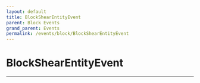 ```yaml
---
layout: default
title: BlockShearEntityEvent
parent: Block Events
grand_parent: Events
permalink: /events/block/BlockShearEntityEvent
---
```


# BlockShearEntityEvent

---
